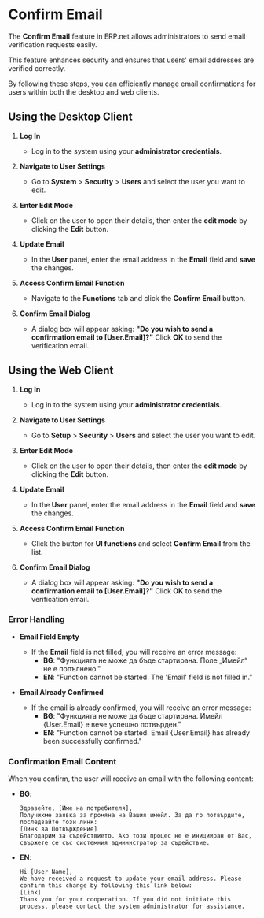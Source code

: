 # Confirm Email

The **Confirm Email** feature in ERP.net allows administrators to send email verification requests easily. 

This feature enhances security and ensures that users' email addresses are verified correctly. 

By following these steps, you can efficiently manage email confirmations for users within both the desktop and web clients.

## Using the Desktop Client

1. **Log In**
   - Log in to the system using your **administrator credentials**.

2. **Navigate to User Settings**
   - Go to **System** > **Security** > **Users** and select the user you want to edit.

3. **Enter Edit Mode**
   - Click on the user to open their details, then enter the **edit mode** by clicking the **Edit** button.

4. **Update Email**
   - In the **User** panel, enter the email address in the **Email** field and **save** the changes.

5. **Access Confirm Email Function**
   - Navigate to the **Functions** tab and click the **Confirm Email** button.

6. **Confirm Email Dialog**
   - A dialog box will appear asking: **"Do you wish to send a confirmation email to [User.Email]?"** Click **OK** to send the verification email.

## Using the Web Client

1. **Log In**
   - Log in to the system using your **administrator credentials**.

2. **Navigate to User Settings**
   - Go to **Setup** > **Security** > **Users** and select the user you want to edit.

3. **Enter Edit Mode**
   - Click on the user to open their details, then enter the **edit mode** by clicking the **Edit** button.

4. **Update Email**
   - In the **User** panel, enter the email address in the **Email** field and **save** the changes.

5. **Access Confirm Email Function**
   - Click the button for **UI functions** and select **Confirm Email** from the list.

6. **Confirm Email Dialog**
   - A dialog box will appear asking: **"Do you wish to send a confirmation email to [User.Email]?"** Click **OK** to send the verification email.

### Error Handling

- **Email Field Empty**
  - If the **Email** field is not filled, you will receive an error message:
    - **BG**: "Функцията не може да бъде стартирана. Поле „Имейл“ не е попълнено."
    - **EN**: "Function cannot be started. The 'Email' field is not filled in."

- **Email Already Confirmed**
  - If the email is already confirmed, you will receive an error message:
    - **BG**: "Функцията не може да бъде стартирана. Имейл {User.Email} е вече успешно потвърден."
    - **EN**: "Function cannot be started. Email {User.Email} has already been successfully confirmed."

### Confirmation Email Content

When you confirm, the user will receive an email with the following content:

- **BG**:
  ```
  Здравейте, [Име на потребителя],
  Получихме заявка за промяна на Вашия имейл. За да го потвърдите, последвайте този линк:
  [Линк за Потвърждение]
  Благодарим за съдействието. Ако този процес не е иницииран от Вас, свържете се със системния администратор за съдействие.
  ```

- **EN**:
  ```
  Hi [User Name],
  We have received a request to update your email address. Please confirm this change by following this link below:
  [Link]
  Thank you for your cooperation. If you did not initiate this process, please contact the system administrator for assistance.
  ```
